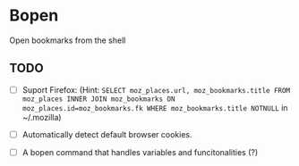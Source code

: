 # Bopen
Open bookmarks from the shell

## TODO
- [ ] Suport Firefox: (Hint: `SELECT moz_places.url, moz_bookmarks.title FROM moz_places INNER JOIN moz_bookmarks ON moz_places.id=moz_bookmarks.fk WHERE moz_bookmarks.title NOTNULL` in ~/.mozilla)

- [ ] Automatically detect default browser cookies.

- [ ] A bopen command that handles variables and funcitonalities (?)
